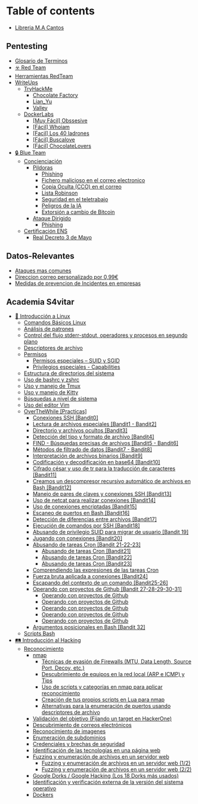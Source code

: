 # Table of contents

* [Libreria M.A Cantos](README.md)

## Pentesting

* [Glosario de Terminos](pentesting/glosario-de-terminos.md)
* [☣️ Red Team](pentesting/red-team.md)
* [Herramientas RedTeam](pentesting/herramientas-redteam.md)
* [WriteUps](pentesting/writeups/README.md)
  * [TryHackMe](pentesting/writeups/tryhackme/README.md)
    * [Chocolate Factory](pentesting/writeups/tryhackme/chocolate-factory.md)
    * [Lian\_Yu](pentesting/writeups/tryhackme/lian\_yu.md)
    * [Valley](pentesting/writeups/tryhackme/valley.md)
  * [DockerLabs](pentesting/writeups/dockerlabs/README.md)
    * [\[Muy Fácil\] Obssesive](pentesting/writeups/dockerlabs/muy-facil-obssesive.md)
    * [\[Fácil\] Whoiam](pentesting/writeups/dockerlabs/facil-whoiam.md)
    * [\[Facil\] Los 40 ladrones](pentesting/writeups/dockerlabs/facil-los-40-ladrones.md)
    * [\[Fácil\] Buscalove](pentesting/writeups/dockerlabs/facil-buscalove.md)
    * [\[Fácil\] ChocolateLovers](pentesting/writeups/dockerlabs/facil-chocolatelovers.md)
* [🔒 Blue Team](pentesting/blue-team/README.md)
  * [Concienciación](pentesting/blue-team/concienciacion/README.md)
    * [Pildoras](pentesting/blue-team/concienciacion/pildoras/README.md)
      * [Phishing](pentesting/blue-team/concienciacion/pildoras/phishing.md)
      * [Fichero malicioso en el correo electronico](pentesting/blue-team/concienciacion/pildoras/fichero-malicioso-en-el-correo-electronico.md)
      * [Copia Oculta (CCO) en el correo](pentesting/blue-team/concienciacion/pildoras/copia-oculta-cco-en-el-correo.md)
      * [Lista Robinson](pentesting/blue-team/concienciacion/pildoras/lista-robinson.md)
      * [Seguridad en el teletrabajo](pentesting/blue-team/concienciacion/pildoras/seguridad-en-el-teletrabajo.md)
      * [Peligros de la IA](pentesting/blue-team/concienciacion/pildoras/peligros-de-la-ia.md)
      * [Extorsión a cambio de Bitcoin](pentesting/blue-team/concienciacion/pildoras/extorsion-a-cambio-de-bitcoin.md)
    * [Ataque Dirigido](pentesting/blue-team/concienciacion/ataque-dirigido/README.md)
      * [Phishing](pentesting/blue-team/concienciacion/ataque-dirigido/phishing.md)
  * [Certificación ENS](pentesting/blue-team/certificacion-ens/README.md)
    * [Real Decreto 3 de Mayo](pentesting/blue-team/certificacion-ens/real-decreto-3-de-mayo.md)

## Datos-Relevantes

* [Ataques mas comunes](datos-relevantes/ataques-mas-comunes.md)
* [Direccion correo personalizado por 0,99€](datos-relevantes/direccion-correo-personalizado-por-0-99eur.md)
* [Medidas de prevencion de Incidentes en empresas](datos-relevantes/medidas-de-prevencion-de-incidentes-en-empresas.md)

## Academia S4vitar

* [🎴 Introducción a Linux](academia-s4vitar/introduccion-a-linux/README.md)
  * [Comandos Básicos Linux](academia-s4vitar/introduccion-a-linux/comandos-basicos-linux.md)
  * [Análisis de patrones](academia-s4vitar/introduccion-a-linux/analisis-de-patrones.md)
  * [Control del flujo stderr-stdout, operadores y procesos en segundo plano](academia-s4vitar/introduccion-a-linux/control-del-flujo-stderr-stdout-operadores-y-procesos-en-segundo-plano.md)
  * [Descriptores de archivo](academia-s4vitar/introduccion-a-linux/descriptores-de-archivo.md)
  * [Permisos](academia-s4vitar/introduccion-a-linux/permisos/README.md)
    * [Permisos especiales – SUID y SGID](academia-s4vitar/introduccion-a-linux/permisos/permisos-especiales-suid-y-sgid.md)
    * [Privilegios especiales - Capabilities](academia-s4vitar/introduccion-a-linux/permisos/privilegios-especiales-capabilities.md)
  * [Estructura de directorios del sistema](academia-s4vitar/introduccion-a-linux/estructura-de-directorios-del-sistema.md)
  * [Uso de bashrc y zshrc](academia-s4vitar/introduccion-a-linux/uso-de-bashrc-y-zshrc.md)
  * [Uso y manejo de Tmux](academia-s4vitar/introduccion-a-linux/uso-y-manejo-de-tmux.md)
  * [Uso y manejo de Kitty](academia-s4vitar/introduccion-a-linux/uso-y-manejo-de-kitty.md)
  * [Búsquedas a nivel de sistema](academia-s4vitar/introduccion-a-linux/busquedas-a-nivel-de-sistema.md)
  * [Uso del editor Vim](academia-s4vitar/introduccion-a-linux/uso-del-editor-vim.md)
  * [OverTheWhile \[Practicas\]](academia-s4vitar/introduccion-a-linux/overthewhile-practicas/README.md)
    * [Conexiones SSH \[Bandit0\]](academia-s4vitar/introduccion-a-linux/overthewhile-practicas/conexiones-ssh-bandit0.md)
    * [Lectura de archivos especiales \[Bandit1 - Bandit2\]](academia-s4vitar/introduccion-a-linux/overthewhile-practicas/lectura-de-archivos-especiales-bandit1-bandit2.md)
    * [Directorio y archivos ocultos \[Bandit3\]](academia-s4vitar/introduccion-a-linux/overthewhile-practicas/directorio-y-archivos-ocultos-bandit3.md)
    * [Detección del tipo y formato de archivo \[Bandit4\]](academia-s4vitar/introduccion-a-linux/overthewhile-practicas/deteccion-del-tipo-y-formato-de-archivo-bandit4.md)
    * [FIND - Búsquedas precisas de archivos \[Bandit5 - Bandit6\]](academia-s4vitar/introduccion-a-linux/overthewhile-practicas/find-busquedas-precisas-de-archivos-bandit5-bandit6.md)
    * [Métodos de filtrado de datos \[Bandit7 - Bandit8\]](academia-s4vitar/introduccion-a-linux/overthewhile-practicas/metodos-de-filtrado-de-datos-bandit7-bandit8.md)
    * [Interpretación de archivos binarios \[Bandit9\]](academia-s4vitar/introduccion-a-linux/overthewhile-practicas/interpretacion-de-archivos-binarios-bandit9.md)
    * [Codificación y decodificación en base64 \[Bandit10\]](academia-s4vitar/introduccion-a-linux/overthewhile-practicas/codificacion-y-decodificacion-en-base64-bandit10.md)
    * [Cifrado césar y uso de tr para la traducción de caracteres \[Bandit11\]](academia-s4vitar/introduccion-a-linux/overthewhile-practicas/cifrado-cesar-y-uso-de-tr-para-la-traduccion-de-caracteres-bandit11.md)
    * [Creamos un descompresor recursivo automático de archivos en Bash \[Bandit12\]](academia-s4vitar/introduccion-a-linux/overthewhile-practicas/creamos-un-descompresor-recursivo-automatico-de-archivos-en-bash-bandit12.md)
    * [Manejo de pares de claves y conexiones SSH \[Bandit13\]](academia-s4vitar/introduccion-a-linux/overthewhile-practicas/manejo-de-pares-de-claves-y-conexiones-ssh-bandit13.md)
    * [Uso de netcat para realizar conexiones \[Bandit14\]](academia-s4vitar/introduccion-a-linux/overthewhile-practicas/uso-de-netcat-para-realizar-conexiones-bandit14.md)
    * [Uso de conexiones encriptadas \[Bandit15\]](academia-s4vitar/introduccion-a-linux/overthewhile-practicas/uso-de-conexiones-encriptadas-bandit15.md)
    * [Escaneo de puertos en Bash \[Bandit16\]](academia-s4vitar/introduccion-a-linux/overthewhile-practicas/escaneo-de-puertos-en-bash-bandit16.md)
    * [Detección de diferencias entre archivos \[Bandit17\]](academia-s4vitar/introduccion-a-linux/overthewhile-practicas/deteccion-de-diferencias-entre-archivos-bandit17.md)
    * [Ejecución de comandos por SSH \[Bandit18\]](academia-s4vitar/introduccion-a-linux/overthewhile-practicas/ejecucion-de-comandos-por-ssh-bandit18.md)
    * [Abusando de privilegio SUID para migrar de usuario \[Bandit 19\]](academia-s4vitar/introduccion-a-linux/overthewhile-practicas/abusando-de-privilegio-suid-para-migrar-de-usuario-bandit-19.md)
    * [Jugando con conexiones \[Bandit20\]](academia-s4vitar/introduccion-a-linux/overthewhile-practicas/jugando-con-conexiones-bandit20.md)
    * [Abusando de tareas Cron \[Bandit 21-22-23\]](academia-s4vitar/introduccion-a-linux/overthewhile-practicas/abusando-de-tareas-cron-bandit-21-22-23/README.md)
      * [Abusando de tareas Cron \[Bandit21\]](academia-s4vitar/introduccion-a-linux/overthewhile-practicas/abusando-de-tareas-cron-bandit-21-22-23/abusando-de-tareas-cron-bandit21.md)
      * [Abusando de tareas Cron \[Bandit22\]](academia-s4vitar/introduccion-a-linux/overthewhile-practicas/abusando-de-tareas-cron-bandit-21-22-23/abusando-de-tareas-cron-bandit22.md)
      * [Abusando de tareas Cron \[Bandit23\]](academia-s4vitar/introduccion-a-linux/overthewhile-practicas/abusando-de-tareas-cron-bandit-21-22-23/abusando-de-tareas-cron-bandit23.md)
    * [Comprendiendo las expresiones de las tareas Cron](academia-s4vitar/introduccion-a-linux/overthewhile-practicas/comprendiendo-las-expresiones-de-las-tareas-cron.md)
    * [Fuerza bruta aplicada a conexiones \[Bandit24\]](academia-s4vitar/introduccion-a-linux/overthewhile-practicas/fuerza-bruta-aplicada-a-conexiones-bandit24.md)
    * [Escapando del contexto de un comando \[Bandit25-26\]](academia-s4vitar/introduccion-a-linux/overthewhile-practicas/escapando-del-contexto-de-un-comando-bandit25-26.md)
    * [Operando con proyectos de Github \[Bandit 27-28-29-30-31\]](academia-s4vitar/introduccion-a-linux/overthewhile-practicas/operando-con-proyectos-de-github-bandit-27-28-29-30-31/README.md)
      * [Operando con proyectos de Github](academia-s4vitar/introduccion-a-linux/overthewhile-practicas/operando-con-proyectos-de-github-bandit-27-28-29-30-31/operando-con-proyectos-de-github.md)
      * [Operando con proyectos de Github](academia-s4vitar/introduccion-a-linux/overthewhile-practicas/operando-con-proyectos-de-github-bandit-27-28-29-30-31/operando-con-proyectos-de-github-1.md)
      * [Operando con proyectos de Github](academia-s4vitar/introduccion-a-linux/overthewhile-practicas/operando-con-proyectos-de-github-bandit-27-28-29-30-31/operando-con-proyectos-de-github-2.md)
      * [Operando con proyectos de Github](academia-s4vitar/introduccion-a-linux/overthewhile-practicas/operando-con-proyectos-de-github-bandit-27-28-29-30-31/operando-con-proyectos-de-github-3.md)
      * [Operando con proyectos de Github](academia-s4vitar/introduccion-a-linux/overthewhile-practicas/operando-con-proyectos-de-github-bandit-27-28-29-30-31/operando-con-proyectos-de-github-4.md)
    * [Argumentos posicionales en Bash \[Bandit 32\]](academia-s4vitar/introduccion-a-linux/overthewhile-practicas/argumentos-posicionales-en-bash-bandit-32.md)
  * [Scripts Bash](academia-s4vitar/introduccion-a-linux/scripts-bash.md)
* [🛤️ Introducción al Hacking](academia-s4vitar/introduccion-al-hacking/README.md)
  * [Reconocimiento](academia-s4vitar/introduccion-al-hacking/reconocimiento/README.md)
    * [nmap](academia-s4vitar/introduccion-al-hacking/reconocimiento/nmap/README.md)
      * [Técnicas de evasión de Firewalls (MTU, Data Length, Source Port, Decoy, etc.)](academia-s4vitar/introduccion-al-hacking/reconocimiento/nmap/tecnicas-de-evasion-de-firewalls-mtu-data-length-source-port-decoy-etc..md)
      * [Descubrimiento de equipos en la red local (ARP e ICMP) y Tips](academia-s4vitar/introduccion-al-hacking/reconocimiento/nmap/descubrimiento-de-equipos-en-la-red-local-arp-e-icmp-y-tips.md)
      * [Uso de scripts y categorías en nmap para aplicar reconocimiento](academia-s4vitar/introduccion-al-hacking/reconocimiento/nmap/uso-de-scripts-y-categorias-en-nmap-para-aplicar-reconocimiento.md)
      * [Creación de tus propios scripts en Lua para nmap](academia-s4vitar/introduccion-al-hacking/reconocimiento/nmap/creacion-de-tus-propios-scripts-en-lua-para-nmap.md)
      * [Alternativas para la enumeración de puertos usando descriptores de archivo](academia-s4vitar/introduccion-al-hacking/reconocimiento/nmap/alternativas-para-la-enumeracion-de-puertos-usando-descriptores-de-archivo.md)
    * [Validación del objetivo (Fijando un target en HackerOne)](academia-s4vitar/introduccion-al-hacking/reconocimiento/validacion-del-objetivo-fijando-un-target-en-hackerone.md)
    * [Descubrimiento de correos electrónicos](academia-s4vitar/introduccion-al-hacking/reconocimiento/descubrimiento-de-correos-electronicos.md)
    * [Reconocimiento de imagenes](academia-s4vitar/introduccion-al-hacking/reconocimiento/reconocimiento-de-imagenes.md)
    * [Enumeración de subdominios](academia-s4vitar/introduccion-al-hacking/reconocimiento/enumeracion-de-subdominios.md)
    * [Credenciales y brechas de seguridad](academia-s4vitar/introduccion-al-hacking/reconocimiento/credenciales-y-brechas-de-seguridad.md)
    * [Identificación de las tecnologías en una página web](academia-s4vitar/introduccion-al-hacking/reconocimiento/identificacion-de-las-tecnologias-en-una-pagina-web.md)
    * [Fuzzing y enumeración de archivos en un servidor web](academia-s4vitar/introduccion-al-hacking/reconocimiento/fuzzing-y-enumeracion-de-archivos-en-un-servidor-web/README.md)
      * [Fuzzing y enumeración de archivos en un servidor web (1/2)](academia-s4vitar/introduccion-al-hacking/reconocimiento/fuzzing-y-enumeracion-de-archivos-en-un-servidor-web/fuzzing-y-enumeracion-de-archivos-en-un-servidor-web-1-2.md)
      * [Fuzzing y enumeración de archivos en un servidor web (2/2)](academia-s4vitar/introduccion-al-hacking/reconocimiento/fuzzing-y-enumeracion-de-archivos-en-un-servidor-web/fuzzing-y-enumeracion-de-archivos-en-un-servidor-web-2-2.md)
    * [Google Dorks / Google Hacking (Los 18 Dorks más usados)](academia-s4vitar/introduccion-al-hacking/reconocimiento/google-dorks-google-hacking-los-18-dorks-mas-usados.md)
    * [Identificación y verificación externa de la versión del sistema operativo](academia-s4vitar/introduccion-al-hacking/reconocimiento/identificacion-y-verificacion-externa-de-la-version-del-sistema-operativo.md)
    * [Dockers](academia-s4vitar/introduccion-al-hacking/reconocimiento/dockers.md)
